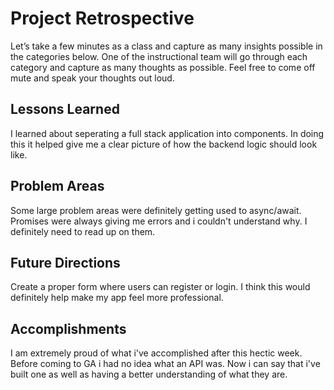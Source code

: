 # Project Retrospective

Let’s take a few minutes as a class and capture as many insights possible in the categories below.  One of the instructional team will go through each category and capture as many thoughts as possible.  Feel free to come off mute and speak your thoughts out loud. 

## Lessons Learned

I learned about seperating a full stack application into components. In doing this it helped give me a clear picture of how the backend logic should look like.

## Problem Areas

Some large problem areas were definitely getting used to async/await. Promises were always giving me errors and i couldn't understand why. I definitely need to read up on them.

## Future Directions

Create a proper form where users can register or login. I think this would definitely help make my app feel more professional.

## Accomplishments

I am extremely proud of what i've accomplished after this hectic week. Before coming to GA i had no idea what an API was. Now i can say that i've built one as well as having a better understanding of what they are.
